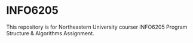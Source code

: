 # INFO6205
This repository is for Northeastern University courser INFO6205 Program Structure &amp; Algorithms Assignment. 
